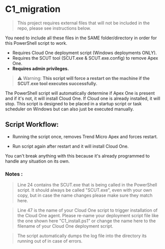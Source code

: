 # C1_migration

> This project requires external files that will not be included in the repo, please see instructions below. 

You need to include all these files in the SAME folder/directory in order for this PowerShell script to work.
- Requires Cloud One deployment script (Windows deployments ONLY).
- Requires the SCUT tool (SCUT.exe & SCUT.exe.config) to remove Apex One.
- **Requires admin privileges.**

> :warning: Warning: **This script will force a restart on the machine if the SCUT.exe tool executes successfully.**

The PowerShell script will automatically determine if Apex One is present and if it's not, it will install Cloud One. If Cloud one is already installed, it will stop. This script is designed to be placed in a startup script or task scheduler on Windows but can also just be executed manually.

## Script Workflow:

- Running the script once, removes Trend Micro Apex and forces restart. 

- Run script again after restart and it will install Cloud One. 

You can't break anything with this because it's already programmed to handle any situation on its own.


### Notes : 

> Line 24 contains the SCUT.exe that is being called in the PowerShell script. It should always be called "SCUT.exe", even with your own copy, but in case the name changes please make sure they match here.

> Line 47 is the name of your Cloud One script to trigger installation of the Cloud One agent. Please re-name your deployment script file like the one shown here "C1_install.ps1" or change the name here to the filename of your Cloud One deployment script.

> The script automatically dumps the log file into the directory its running out of in case of errors.
